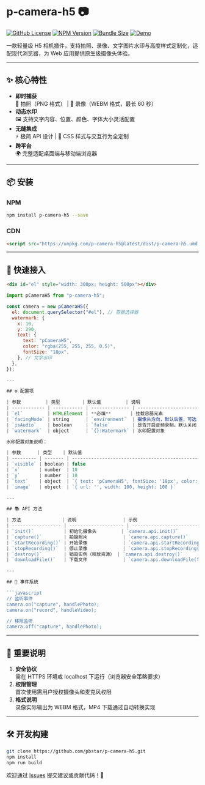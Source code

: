# p-camera-h5 📷

[![GitHub License](https://img.shields.io/github/license/pbstar/p-camera-h5?style=flat&color=109BCD)](https://github.com/pbstar/p-camera-h5)
[![NPM Version](https://img.shields.io/npm/v/p-camera-h5?style=flat&color=d4b106)](https://www.npmjs.com/package/p-camera-h5)
[![Bundle Size](https://img.shields.io/bundlephobia/minzip/p-camera-h5?style=flat&color=41B883)](https://bundlephobia.com/package/p-camera-h5)
[![Demo](https://img.shields.io/badge/在线示例-FF5722?style=flat)](https://pbstar.github.io/p-camera-h5-demo/)

一款轻量级 H5 相机插件，支持拍照、录像、文字图片水印与高度样式定制化，适配现代浏览器，为 Web 应用提供原生级摄像头体验。

---

## ✨ 核心特性

- **即时捕获**  
  📸 拍照（PNG 格式） | 🎥 录像（WEBM 格式，最长 60 秒）
- **动态水印**  
  🖼️ 支持文字内容、位置、颜色、字体大小灵活配置
- **无缝集成**  
  ⚡ 极简 API 设计 | 🔧 CSS 样式与交互行为全定制
- **跨平台**  
  🌍 完整适配桌面端与移动端浏览器

---

## 📦 安装

### NPM

```bash
npm install p-camera-h5 --save
```

### CDN

```html
<script src="https://unpkg.com/p-camera-h5@latest/dist/p-camera-h5.umd.js"></script>
```

---

## 🚀 快速接入

```html
<div id="el" style="width: 300px; height: 500px"></div>
```

```javascript
import pCameraH5 from "p-camera-h5";

const camera = new pCameraH5({
  el: document.querySelector("#el"), // 容器选择器
  watermark: {
    x: 10,
    y: 290,
    text: {
      text: "pCameraH5",
      color: "rgba(255, 255, 255, 0.5)",
      fontSize: "18px",
    }, // 文字水印
  },
});

---

## ⚙️ 配置项

| 参数         | 类型        | 默认值         | 说明                                      |
| ------------ | ----------- | -------------- | ----------------------------------------- |
| `el`         | HTMLElement | **必填**       | 挂载容器元素                              |
| `facingMode` | string      | `environment`  | 摄像头方向，默认后置，可选 `user`（前置） |
| `isAudio`    | boolean     | `false`        | 是否开启音频录制，默认关闭                |
| `watermark`  | object      | `{}:Watermark` | 水印配置对象                              |

水印配置对象说明：

| 参数      | 类型    | 默认值                                                                      | 说明             |
| --------- | ------- | --------------------------------------------------------------------------- | ---------------- |
| `visible` | boolean | false                                                                       | 是否显示水印     |
| `x`       | number  | 10                                                                          | 水印 x 坐标      |
| `y`       | number  | 10                                                                          | 水印 y 坐标      |
| `text`    | object  | `{ text: 'pCameraH5', fontSize: '18px', color: 'rgba(255, 255, 255, 0.5)'}` | 文字水印配置对象 |
| `image`   | object  | `{ url: '', width: 100, height: 100 }`                                      | 图片水印配置对象 |

---

## 📚 API 方法

| 方法               | 说明                 | 示例                            |
| ------------------ | -------------------- | ------------------------------- |
| `init()`           | 初始化摄像头         | `camera.api.init()`             |
| `capture()`        | 拍摄照片             | `camera.api.capture()`          |
| `startRecording()` | 开始录像             | `camera.api.startRecording()`   |
| `stopRecording()`  | 停止录像             | `camera.api.stopRecording()`    |
| `destroy()`        | 销毁实例（释放资源） | `camera.api.destroy()`          |
| `downloadFile()`   | 下载文件             | `camera.api.downloadFile(file)` |

---

## 🔌 事件系统

```javascript
// 监听事件
camera.on("capture", handlePhoto);
camera.on("record", handleVideo);

// 移除监听
camera.off("capture", handlePhoto);
```

---

## 🚨 重要说明

1. **安全协议**  
   需在 HTTPS 环境或 localhost 下运行（浏览器安全策略要求）
2. **权限管理**  
   首次使用需用户授权摄像头和麦克风权限
3. **格式说明**  
   录像实际输出为 WEBM 格式，MP4 下载通过自动转换实现

---

## 🛠️ 开发构建

```bash
git clone https://github.com/pbstar/p-camera-h5.git
npm install
npm run build
```

欢迎通过 [Issues](https://github.com/pbstar/p-camera-h5/issues) 提交建议或贡献代码！🚀
